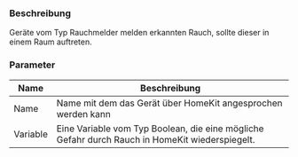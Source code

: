 ﻿### Beschreibung

Geräte vom Typ Rauchmelder melden erkannten Rauch, sollte dieser in einem Raum auftreten.

### Parameter

Name       | Beschreibung
---------- | ---------------
Name       | Name mit dem das Gerät über HomeKit angesprochen werden kann
Variable   | Eine Variable vom Typ Boolean, die eine mögliche Gefahr durch Rauch in HomeKit wiederspiegelt.
